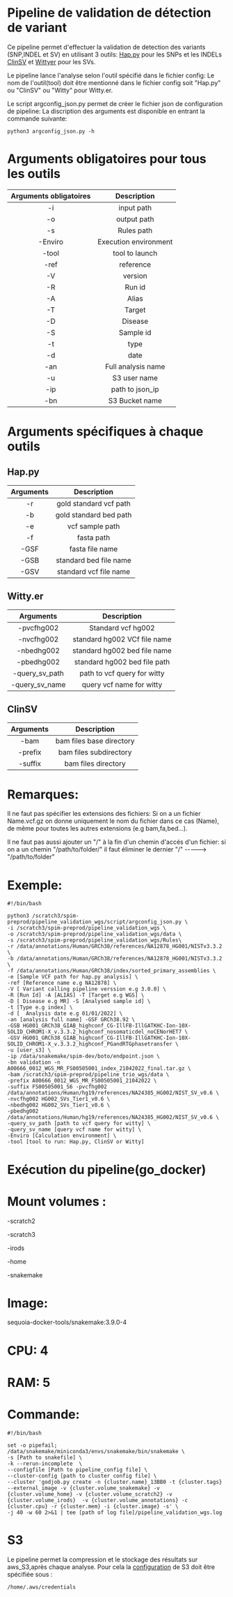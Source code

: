 # Pipeline de validation de détection de variant
Ce pipeline permet d'effectuer la validation de detection des variants (SNP,INDEL et SV) en utilisant 3 outils:
 [Hap.py](https://github.com/Illumina/hap.py) pour les SNPs et les INDELs
 [ClinSV](https://github.com/KCCG/ClinSV) et [Wittyer](https://github.com/Illumina/witty.er) pour les SVs.

 Le pipeline lance l'analyse selon l'outil spécifié dans le fichier config:
 Le nom de l'outil(tool) doit être mentionné dans le fichier config soit "Hap.py" ou "ClinSV" ou "Witty" pour Witty.er.

 Le script argconfig_json.py permet de créer le fichier json de configuration de pipeline:
 La discription des arguments est disponible en entrant la commande suivante:
```
python3 argconfig_json.py -h
```
# Arguments obligatoires pour tous les outils

|Arguments obligatoires|Description|
|:----:|:----:|
|-i|input path|
|-o|output path|
|-s|Rules path|
|-Enviro|Execution environment|
|-tool|tool to launch|
|-ref|reference|
|-V|version|
|-R|Run id|
|-A|Alias|
|-T|Target|
|-D|Disease|
|-S|Sample id|
|-t|type|
|-d|date|
|-an|Full analysis name|
|-u|S3 user name|-|+|
|-ip|path to json_ip|-|+|
|-bn|S3 Bucket name|-|+|

# Arguments spécifiques à chaque outils
## Hap.py
|Arguments|Description|
|:----:|:----:|
|-r|gold standard vcf path|
|-b|gold standard bed path|
|-e|vcf sample path|
|-f|fasta path|
|-GSF|fasta file name|
|-GSB|standard bed file name|
|-GSV|standard vcf file name|

## Witty.er
Arguments|Description|
|:----:|:----:|
|-pvcfhg002|Standard vcf hg002|
|-nvcfhg002|standard hg002 VCf file name|
|-nbedhg002|standard hg002 bed file name|
|-pbedhg002|standard hg002 bed file path|
|-query_sv_path|path to  vcf query for witty|
|-query_sv_name|query vcf name for witty|

## ClinSV
Arguments|Description|
|:----:|:----:|
|-bam|bam files base directory|
|-prefix|bam files subdirectory|
|-suffix|bam files directory|



# Remarques:

 Il ne faut pas spécifier les extensions des fichiers: Si on a un fichier Name.vcf.gz on donne uniquement le nom du fichier dans ce cas (Name), de même pour toutes les autres extensions (e.g bam,fa,bed...). 


 Il ne faut pas aussi ajouter un "/" à la fin d'un chemin d'accés d'un fichier: si on a un chemin "/path/to/folder/" il faut éliminer le dernier "/" -----> "/path/to/folder"


# Exemple:

```
#!/bin/bash

python3 /scratch3/spim-preprod/pipeline_validation_wgs/script/argconfig_json.py \
-i /scratch3/spim-preprod/pipeline_validation_wgs \
-o /scratch3/spim-preprod/pipeline_validation_wgs/data \ 
-s /scratch3/spim-preprod/pipeline_validation_wgs/Rules\ 
-r /data/annotations/Human/GRCh38/references/NA12878_HG001/NISTv3.3.2 \
-b /data/annotations/Human/GRCh38/references/NA12878_HG001/NISTv3.3.2 \
-f /data/annotations/Human/GRCh38/index/sorted_primary_assemblies \
-e [Sample VCF path for hap.py analysis] \
-ref [Reference name e.g NA12878] \
-V [ Variant calling pipeline verssion e.g 3.0.0] \
-R [Run Id] -A [ALIAS] -T [Target e.g WGS] \
-D [ Disease e.g MR] -S [Analysed sample id] \
-t [Type e.g index] \
-d [  Analysis date e.g 01/01/2022] \
-an [analysis full name] -GSF GRCh38.92 \
-GSB HG001_GRCh38_GIAB_highconf_CG-IllFB-IllGATKHC-Ion-10X-SOLID_CHROM1-X_v.3.3.2_highconf_nosomaticdel_noCENorHET7 \
-GSV HG001_GRCh38_GIAB_highconf_CG-IllFB-IllGATKHC-Ion-10X-SOLID_CHROM1-X_v.3.3.2_highconf_PGandRTGphasetransfer \
-u [user_s3] \
-ip /data/snakemake/spim-dev/boto/endpoint.json \
-bn validation -n A00666_0012_WGS_MR_FS00505001_index_21042022_final.tar.gz \
-bam /scratch3/spim-preprod/pipeline_trio_wgs/data \
-prefix A00666_0012_WGS_MR_FS00505001_21042022 \
-suffix FS00505001_S6 -pvcfhg002 /data/annotations/Human/hg19/references/NA24385_HG002/NIST_SV_v0.6 \
-nvcfhg002 HG002_SVs_Tier1_v0.6 \
-nbedhg002 HG002_SVs_Tier1_v0.6 \
-pbedhg002 /data/annotations/Human/hg19/references/NA24385_HG002/NIST_SV_v0.6 \
-query_sv_path [path to vcf query for witty] \
-query_sv_name [query vcf name for witty] \
-Enviro [Calculation environment] \
-tool [tool to run: Hap.py, ClinSV or Witty]
```
# Exécution du pipeline(go_docker)

# Mount volumes :
-scratch2

-scratch3

-irods

-home

-snakemake
# Image:
sequoia-docker-tools/snakemake:3.9.0-4
# CPU: 4
# RAM: 5

# Commande:
```
#!/bin/bash

set -o pipefail;
/data/snakemake/miniconda3/envs/snakemake/bin/snakemake \
-s [Path to snakefile] \
-k --rerun-incomplete  \
--configfile [Path to pipeline_config file] \
--cluster-config [path to cluster config file] \
--cluster 'godjob.py create -n {cluster.name}_13BB0 -t {cluster.tags} --external_image -v {cluster.volume_snakemake} -v {cluster.volume_home} -v {cluster.volume_scratch2} -v {cluster.volume_irods}  -v {cluster.volume_annotations} -c {cluster.cpu} -r {cluster.mem} -i {cluster.image} -s' \
-j 40 -w 60 2>&1 | tee [path of log file]/pipeline_validation_wgs.log
```
# S3

 Le pipeline permet la compression et le stockage des résultats sur aws_S3,après chaque analyse. Pour cela la [configuration](https://docs.aws.amazon.com/fr_fr/cli/latest/userguide/cli-configure-files.html) de S3 doit être spécifiée sous :
```
/home/.aws/credentials
```


 